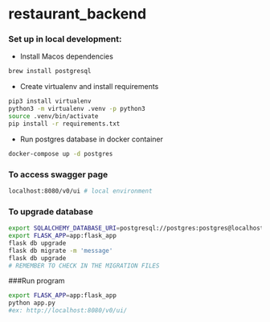 # restaurant_backend


### Set up in local development:
 - Install Macos dependencies
 ```bash
brew install postgresql 
```
 - Create virtualenv and install requirements
 ```bash
pip3 install virtualenv
python3 -m virtualenv .venv -p python3
source .venv/bin/activate
pip install -r requirements.txt
```
- Run postgres database in docker container
```bash
docker-compose up -d postgres
```


### To access swagger page
```bash
localhost:8080/v0/ui # local environment
```

### To upgrade database
```bash
export SQLALCHEMY_DATABASE_URI=postgresql://postgres:postgres@localhost:5432/postgres
export FLASK_APP=app:flask_app
flask db upgrade
flask db migrate -m 'message'
flask db upgrade
# REMEMBER TO CHECK IN THE MIGRATION FILES
```
###Run program 
```bash
export FLASK_APP=app:flask_app
python app.py
#ex: http://localhost:8080/v0/ui/
```